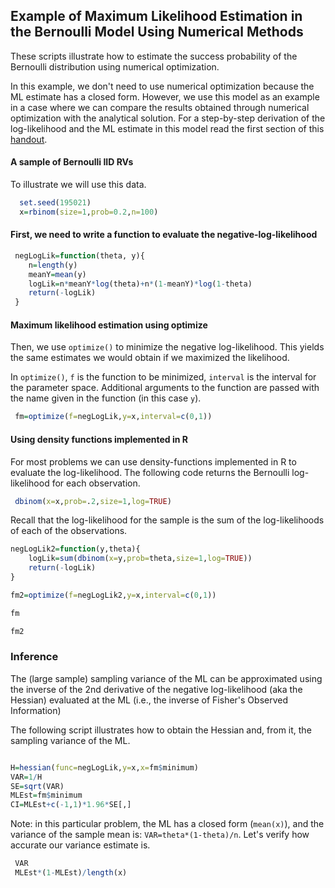 
## Example of Maximum Likelihood Estimation in the Bernoulli Model Using Numerical Methods

These scripts illustrate how to estimate the success probability of the Bernoulli distribution using numerical optimization.

In this example, we don't need to use numerical optimization because the ML estimate has a closed form. However, we use this model as an example in a case where we can compare the results obtained through numerical optimization with the analytical solution. For a step-by-step derivation of the log-likelihood and the ML estimate in this model read the first section of this [handout](https://github.com/gdlc/STAT_COMP/blob/master/HANDOUTS/LogisticRegression.pdf).



#### A sample of Bernoulli IID RVs

To illustrate we will use this data.

```r
  set.seed(195021)
  x=rbinom(size=1,prob=0.2,n=100)

```

#### First, we need to write a function to evaluate the negative-log-likelihood

```r
 negLogLik=function(theta, y){
 	n=length(y)
 	meanY=mean(y)
 	logLik=n*meanY*log(theta)+n*(1-meanY)*log(1-theta)
 	return(-logLik)
 }
```

#### Maximum likelihood estimation using optimize

Then, we use `optimize()` to minimize the negative log-likelihood. This yields the same estimates we would obtain if we maximized the likelihood.

In `optimize()`, `f` is the function to be minimized, `interval` is the interval for the parameter space. Additional arguments to the function are passed with the name given in the function (in this case `y`).

```r
 fm=optimize(f=negLogLik,y=x,interval=c(0,1))

```

#### Using density functions implemented in R


For most problems we can use density-functions implemented in R to evaluate the log-likelihood. The following code returns the Bernoulli log-likelihood for each observation.

```r
 dbinom(x=x,prob=.2,size=1,log=TRUE)
```

Recall that the log-likelihood for the sample is the sum of the log-likelihoods of each of the observations.



```r
negLogLik2=function(y,theta){
	logLik=sum(dbinom(x=y,prob=theta,size=1,log=TRUE))
	return(-logLik)
}

fm2=optimize(f=negLogLik2,y=x,interval=c(0,1))

fm

fm2
```

### Inference

The (large sample) sampling variance of the ML can be approximated using the inverse of the 2nd derivative of the negative log-likelihood (aka the Hessian) evaluated at the ML (i.e., the inverse of Fisher's Observed Information)

The following script illustrates how to obtain the Hessian and, from it, the sampling variance of the ML.

```r

H=hessian(func=negLogLik,y=x,x=fm$minimum)
VAR=1/H
SE=sqrt(VAR)
MLEst=fm$minimum
CI=MLEst+c(-1,1)*1.96*SE[,]

``` 

Note: in this particular problem, the ML has a closed form (`mean(x)`), and the variance of the sample mean is: `VAR=theta*(1-theta)/n`. Let's verify how accurate our variance estimate is.

```r
 VAR
 MLEst*(1-MLEst)/length(x)

```


